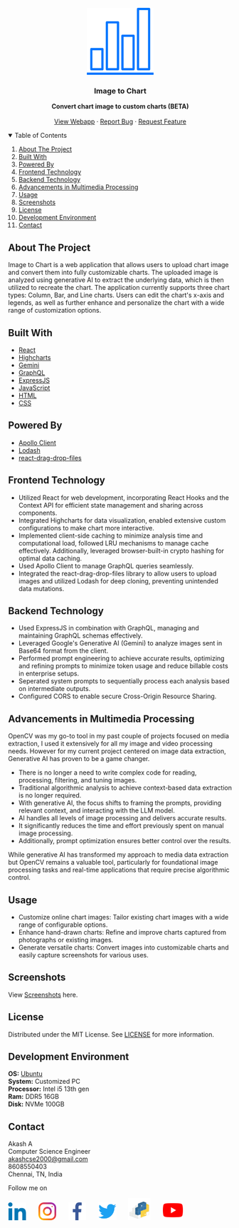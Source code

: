 <p align="center">
  <img src="https://github.com/Akash-Peace/REACT-CHART-GENERATIVE-AI/blob/main/Frontend/src/assets/project_logo.png" alt="Logo" width="150" height="150">
  <h3 align="center">Image to Chart</h3>
  <p align="center">
    <span><strong>Convert chart image to custom charts (BETA)</strong></span>
    <br />
    <br />
    <a href="https://chart-customizer.web.app/">View Webapp</a>
    ·
    <a href="https://github.com/Akash-Peace/REACT-CHART-GENERATIVE-AI/issues">Report Bug</a>
    ·
    <a href="https://github.com/Akash-Peace/REACT-CHART-GENERATIVE-AI/issues">Request Feature</a>
  </p>
</p>

<!-- TABLE OF CONTENTS -->
<details open="open">
  <summary>Table of Contents</summary>
  <ol>
    <li><a href="#about-the-project">About The Project</a></li>
    <li><a href="#built-with">Built With</a></li>
    <li><a href="#powered-by">Powered By</a></li>
    <li><a href="#frontend-technology">Frontend Technology</a></li>
    <li><a href="#backend-technology">Backend Technology</a></li>
    <li><a href="#advancements-in-multimedia-processing">Advancements in Multimedia Processing</a></li>
    <li><a href="#usage">Usage</a></li>
    <li><a href="#screenshots">Screenshots</a></li>
    <li><a href="#license">License</a></li>
    <li><a href="#development-environment">Development Environment</a></li>
    <li><a href="#contact">Contact</a></li>
  </ol>
</details>

<!-- ABOUT THE PROJECT -->
## About The Project

Image to Chart is a web application that allows users to upload chart image and convert them into fully customizable charts. The uploaded image is analyzed using generative AI to extract the underlying data, which is then utilized to recreate the chart. The application currently supports three chart types: Column, Bar, and Line charts. Users can edit the chart's x-axis and legends, as well as further enhance and personalize the chart with a wide range of customization options.

## Built With

* [React](https://react.dev/)
* [Highcharts](https://www.highcharts.com/)
* [Gemini](https://ai.google.dev/)
* [GraphQL](https://graphql.org/)
* [ExpressJS](https://expressjs.com/)
* [JavaScript](https://www.javascript.com/)
* [HTML](https://html.com/)
* [CSS](https://css-tricks.com/)

## Powered By

* [Apollo Client](https://www.apollographql.com/docs/react/)
* [Lodash](https://lodash.com/)
* [react-drag-drop-files](https://www.npmjs.com/package/react-drag-drop-files)

## Frontend Technology

* Utilized React for web development, incorporating React Hooks and the Context API for efficient state management and sharing across components.
* Integrated Highcharts for data visualization, enabled extensive custom configurations to make chart more interactive.
* Implemented client-side caching to minimize analysis time and computational load, followed LRU mechanisms to manage cache effectively. Additionally, leveraged browser-built-in crypto hashing for optimal data caching.
* Used Apollo Client to manage GraphQL queries seamlessly.
* Integrated the react-drag-drop-files library to allow users to upload images and utilized Lodash for deep cloning, preventing unintended data mutations.

## Backend Technology

* Used ExpressJS in combination with GraphQL, managing and maintaining GraphQL schemas effectively.
* Leveraged Google's Generative AI (Gemini) to analyze images sent in Base64 format from the client.
* Performed prompt engineering to achieve accurate results, optimizing and refining prompts to minimize token usage and reduce billable costs in enterprise setups.
* Seperated system prompts to sequentially process each analysis based on intermediate outputs.
* Configured CORS to enable secure Cross-Origin Resource Sharing.

## Advancements in Multimedia Processing

OpenCV was my go-to tool in my past couple of projects focused on media extraction, I used it extensively for all my image and video processing needs. However for my current project centered on image data extraction, Generative AI has proven to be a game changer.

* There is no longer a need to write complex code for reading, processing, filtering, and tuning images.
* Traditional algorithmic analysis to achieve context-based data extraction is no longer required.
* With generative AI, the focus shifts to framing the prompts, providing relevant context, and interacting with the LLM model.
* AI handles all levels of image processing and delivers accurate results.
* It significantly reduces the time and effort previously spent on manual image processing.
* Additionally, prompt optimization ensures better control over the results.

While generative AI has transformed my approach to media data extraction but OpenCV remains a valuable tool, particularly for foundational image processing tasks and real-time applications that require precise algorithmic control.

<!-- USAGE EXAMPLES -->
## Usage

* Customize online chart images: Tailor existing chart images with a wide range of configurable options.
* Enhance hand-drawn charts: Refine and improve charts captured from photographs or existing images.
* Generate versatile charts: Convert images into customizable charts and easily capture screenshots for various uses.

## Screenshots

View [Screenshots](https://github.com/Akash-Peace/REACT-CHART-GENERATIVE-AI/Screenshots) here.

<!-- LICENSE -->
## License

Distributed under the MIT License. See [LICENSE](https://github.com/Akash-Peace/REACT-CHART-GENERATIVE-AI/blob/main/LICENSE) for more information.

<!-- MY SYSTEM SPEC -->
## Development Environment

**OS:** [Ubuntu](https://ubuntu.com/)\
**System:** Customized PC\
**Processor:** Intel i5 13th gen\
**Ram:** DDR5 16GB\
**Disk:** NVMe 100GB

<!-- CONTACT -->
## Contact

Akash A\
Computer Science Engineer\
akashcse2000@gmail.com\
8608550403\
Chennai, TN, India

Follow me on

[<img src='https://github.com/Akash-Peace/INDUSTRIAL-WEBSITE/blob/main/images/linkedin.png' alt='linkedin' height='40'>](https://www.linkedin.com/in/akash-2000-cse) &nbsp; &nbsp; &nbsp; [<img src='https://github.com/Akash-Peace/INDUSTRIAL-WEBSITE/blob/main/images/instagram.png' alt='instagram' height='40'>](https://www.instagram.com/nocturnal_lad) &nbsp; &nbsp; &nbsp; [<img src='https://github.com/Akash-Peace/INDUSTRIAL-WEBSITE/blob/main/images/facebook.png' alt='facebook' height='40'>](https://www.facebook.com/profile.php?id=100061841000593) &nbsp; &nbsp; &nbsp; [<img src='https://github.com/Akash-Peace/INDUSTRIAL-WEBSITE/blob/main/images/twitter.png' alt='twitter' height='40'>](https://twitter.com/AkashA53184506) &nbsp; &nbsp; &nbsp; [<img src='https://github.com/Akash-Peace/INDUSTRIAL-WEBSITE/blob/main/images/pypi.png' alt='pypi' height='50'>](https://pypi.org/user/Akash-Peace/) &nbsp; &nbsp; &nbsp; [<img src='https://github.com/Akash-Peace/INDUSTRIAL-WEBSITE/blob/main/images/youtube.png' alt='youtube' height='45'>](https://www.youtube.com/channel/UCmugCO6k7hgSZqaI1jzbelw/featured)